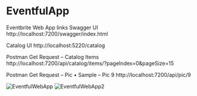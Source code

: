 # EventfulApp
 
Eventbrite Web App links 
Swagger UI
http://localhost:7200/swagger/index.html

Catalog UI 
http://localhost:5220/catalog

Postman Get Request – Catalog Items 
http://localhost:7200/api/catalog/items/?pageIndex=0&pageSize=15

Postman Get Request – Pic 
•	Sample – Pic 9 
http://localhost:7200/api/pic/9



![EventfulWebApp](https://user-images.githubusercontent.com/33888379/80899173-ecf0c400-8cc1-11ea-9475-e9cd7c756291.PNG)
   ![EventfulWebApp2](https://user-images.githubusercontent.com/33888379/80899199-3c36f480-8cc2-11ea-99f3-42aacdecd0cb.PNG)
